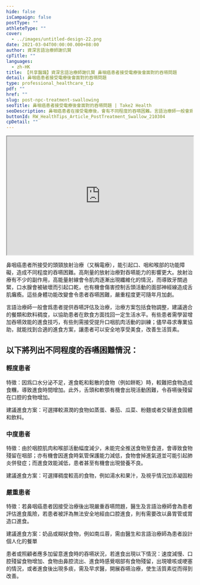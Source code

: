 ```yaml
---
hide: false
isCampaign: false
postType: ""
athleteType: ""
cover:
  - ../images/untitled-design-22.png
date: 2021-03-04T00:00:00.000+08:00
author: 資深言語治療師謝仉賢
cpTitle: ""
languages:
  - zh-HK
title: 【共享醫識】資深言語治療師謝仉賢 鼻咽癌患者接受電療後會面對的吞嚥問題
detail: 鼻咽癌患者接受電療後會面對的吞嚥問題
type: professional_healthcare_tip
pdf: ""
href: ""
slug: post-npc-treatment-swallowing
seoTitle: 鼻咽癌患者接受電療後會面對的吞嚥問題 | Take2 Health
seoDescription: 鼻咽癌患者在接受電療後，會有不同程度的吞嚥困難。言語治療師一般會爲患者提供吞嚥評估及治療，建議適合的餐飲，以協助患者在飲食方面逐步回復生活水平。立即了解詳情。
buttonId: RW_HealthTips_Article_PostTreatment_Swallow_210304
cpDetail: ""
---
```

<div class="youtube-root"><iframe title="" width="100%" height="320" src="https://www.youtube.com/embed/PfrBmashZ-Q?rel=0" id="PfrBmashZ-Q" loading="lazy" allowfullscreen sandbox="allow-same-origin allow-scripts allow-popups"></iframe></div>

鼻咽癌患者所接受的頭頸放射治療（又稱電療），能引起口、咽和喉部的功能障礙，造成不同程度的吞嚥困難。高劑量的放射治療對吞嚥能力的影響更大。放射治療有不少的副作用，高能量射線會令肌肉逐漸出現纖維化的情況，而導致牙關過緊，口水腺會被破壞而引起口乾，也有機會傷害控制舌頭活動的面部神經線造成舌肌癱瘓。這些身體功能改變會令患者吞嚥困難，嚴重程度更可隨年月加劇。

言語治療師一般會爲患者提供吞嚥評估及治療，治療方案包括食物調整，建議適合的餐類和飲料稠度，以協助患者在飲食方面找回一定生活水平。有些患者需學習增加吞嚥效能的進食技巧，有些則需接受提升口咽肌肉活動的訓練；儘早尋求專業協助，就能找到合適的進食方案，讓患者可以安全地享受美食，改善生活質素。

## 以下將列出不同程度的吞嚥困難情況：

### **輕度患者**

特徵：因爲口水分泌不足，進食乾和鬆散的食物（例如餅乾）時，較難把食物造成食糰，導致進食時間增加。此外，舌頭和軟顎有機會出現活動困難，令吞嚥後殘留在口腔的食物增加。

建議進食方案：可選擇較濕潤的食物如蒸蛋、番茄、瓜菜、粉麵或者交替進食固體和飲料。

### **中度患者**

特徵：由於咽腔肌肉和喉部活動幅度減少，未能完全推送食物至食道，會導致食物殘留在咽部；亦有機會因進食時氣管保護能力減低，食物會掉進氣道並可能引起肺炎併發症；而進食效能減低，患者甚至有機會出現營養不良。

建議進食方案：可選擇稠度較高的食物，例如湯水和果汁，及視乎情況加添凝固粉

### **嚴重患者**

特徵：若鼻咽癌患者因接受治療後出現嚴重吞嚥問題，醫生及言語治療師會為患者評估進食風險，若患者被評為無法安全地經由口腔進食，則有需要改以鼻胃管或胃造口進食。

建議進食方案：奶品或糊狀食物，例如南瓜蓉，需由醫生和言語治療師為患者設計個人化的餐單

患者或照顧者應多加留意進食時的吞嚥狀況，若進食出現以下情況：速度減慢、口腔殘留食物增加、食物由鼻腔流出、進食時感覺咽部有食物殘留，出現嗆咳或哽塞的情況，或者進食後出現多痰，需及早求醫，開展吞嚥治療，使生活質素從而得到改善。